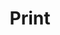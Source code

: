---
title: Print
path: xp.communications.production
order: 4
type: Team Leader
userID: cm9iQGZsYXRsYW5kZ3JvdXAub3Jn
rprs: false
---